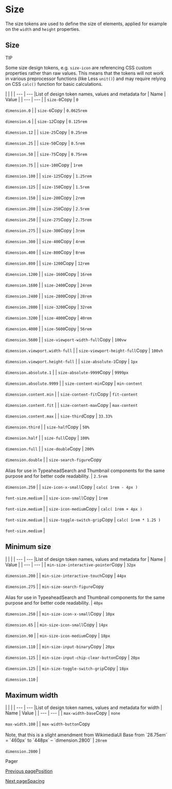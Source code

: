 # Size [​](#size)

The size tokens are used to define the size of elements, applied for example on the `width` and `height` properties.

## Size [​](#size-1)

TIP

Some size design tokens, e.g. `size-icon` are referencing CSS custom properties rather than raw values. This means that the tokens will not work in various preprocessor functions (like Less `unit()`) and may require relying on CSS `calc()` function for basic calculations.

|     |     |
| --- | --- |List of design token names, values and metadata for
| Name | Value |
| --- | --- |
| `size-0`Copy | `0`<br><br>`dimension.0` |
| `size-6`Copy | `0.0625rem`<br><br>`dimension.6` |
| `size-12`Copy | `0.125rem`<br><br>`dimension.12` |
| `size-25`Copy | `0.25rem`<br><br>`dimension.25` |
| `size-50`Copy | `0.5rem`<br><br>`dimension.50` |
| `size-75`Copy | `0.75rem`<br><br>`dimension.75` |
| `size-100`Copy | `1rem`<br><br>`dimension.100` |
| `size-125`Copy | `1.25rem`<br><br>`dimension.125` |
| `size-150`Copy | `1.5rem`<br><br>`dimension.150` |
| `size-200`Copy | `2rem`<br><br>`dimension.200` |
| `size-250`Copy | `2.5rem`<br><br>`dimension.250` |
| `size-275`Copy | `2.75rem`<br><br>`dimension.275` |
| `size-300`Copy | `3rem`<br><br>`dimension.300` |
| `size-400`Copy | `4rem`<br><br>`dimension.400` |
| `size-800`Copy | `8rem`<br><br>`dimension.800` |
| `size-1200`Copy | `12rem`<br><br>`dimension.1200` |
| `size-1600`Copy | `16rem`<br><br>`dimension.1600` |
| `size-2400`Copy | `24rem`<br><br>`dimension.2400` |
| `size-2800`Copy | `28rem`<br><br>`dimension.2800` |
| `size-3200`Copy | `32rem`<br><br>`dimension.3200` |
| `size-4000`Copy | `40rem`<br><br>`dimension.4000` |
| `size-5600`Copy | `56rem`<br><br>`dimension.5600` |
| `size-viewport-width-full`Copy | `100vw`<br><br>`dimension.viewport.width-full` |
| `size-viewport-height-full`Copy | `100vh`<br><br>`dimension.viewport.height-full` |
| `size-absolute-1`Copy | `1px`<br><br>`dimension.absolute.1` |
| `size-absolute-9999`Copy | `9999px`<br><br>`dimension.absolute.9999` |
| `size-content-min`Copy | `min-content`<br><br>`dimension.content.min` |
| `size-content-fit`Copy | `fit-content`<br><br>`dimension.content.fit` |
| `size-content-max`Copy | `max-content`<br><br>`dimension.content.max` |
| `size-third`Copy | `33.33%`<br><br>`dimension.third` |
| `size-half`Copy | `50%`<br><br>`dimension.half` |
| `size-full`Copy | `100%`<br><br>`dimension.full` |
| `size-double`Copy | `200%`<br><br>`dimension.double` |
| `size-search-figure`Copy<br><br>Alias for use in TypeaheadSearch and Thumbnail components for the same purpose and for better code readability. | `2.5rem`<br><br>`dimension.250` |
| `size-icon-x-small`Copy | `calc( 1rem - 4px )`<br><br>`font-size.medium` |
| `size-icon-small`Copy | `1rem`<br><br>`font-size.medium` |
| `size-icon-medium`Copy | `calc( 1rem + 4px )`<br><br>`font-size.medium` |
| `size-toggle-switch-grip`Copy | `calc( 1rem * 1.25 )`<br><br>`font-size.medium` |

## Minimum size [​](#minimum-size)

|     |     |
| --- | --- |List of design token names, values and metadata for
| Name | Value |
| --- | --- |
| `min-size-interactive-pointer`Copy | `32px`<br><br>`dimension.200` |
| `min-size-interactive-touch`Copy | `44px`<br><br>`dimension.275` |
| `min-size-search-figure`Copy<br><br>Alias for use in TypeaheadSearch and Thumbnail components for the same purpose and for better code readability. | `40px`<br><br>`dimension.250` |
| `min-size-icon-x-small`Copy | `10px`<br><br>`dimension.65` |
| `min-size-icon-small`Copy | `14px`<br><br>`dimension.90` |
| `min-size-icon-medium`Copy | `18px`<br><br>`dimension.110` |
| `min-size-input-binary`Copy | `20px`<br><br>`dimension.125` |
| `min-size-input-chip-clear-button`Copy | `20px`<br><br>`dimension.125` |
| `min-size-toggle-switch-grip`Copy | `18px`<br><br>`dimension.110` |

## Maximum width [​](#maximum-width)

|     |     |
| --- | --- |List of design token names, values and metadata for width
| Name | Value |
| --- | --- |
| `max-width-base`Copy | `none`<br><br>`max-width.100` |
| `max-width-button`Copy<br><br>Note, that this is a slight amendment from WikimediaUI Base from \`28.75em\` = \`460px\` to \`448px\` – \`dimension.2800\` | `28rem`<br><br>`dimension.2800` |

Pager

[Previous pagePosition](/codex/main/design-tokens/position.html)

[Next pageSpacing](/codex/main/design-tokens/spacing.html)